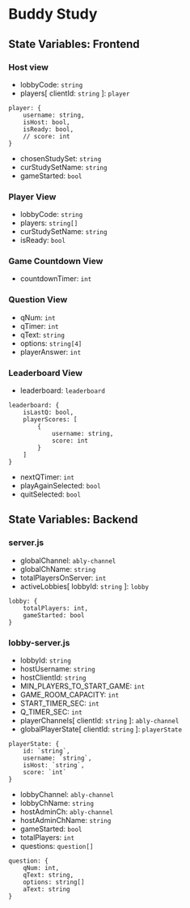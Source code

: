 # Buddy Study
## State Variables: Frontend 
### Host view 
* lobbyCode: `string`
* players[ clientId: `string` ]: `player`
```
player: {
    username: string,
    isHost: bool,
    isReady: bool,
    // score: int
}
```
* chosenStudySet: `string`
* curStudySetName: `string`
* gameStarted: `bool`

### Player View
* lobbyCode: `string`
* players: `string[]` 
* curStudySetName: `string`
* isReady: `bool`

### Game Countdown View
* countdownTimer: `int`

### Question View
* qNum: `int`
* qTimer: `int`
* qText: `string`
* options: `string[4]`
* playerAnswer: `int`

### Leaderboard View
* leaderboard: `leaderboard`
```
leaderboard: {
    isLastQ: bool, 
    playerScores: [
        {
            username: string,
            score: int
        }
    ]
}
```
* nextQTimer: `int`
* playAgainSelected: `bool`
* quitSelected: `bool`

## State Variables: Backend
### server.js
* globalChannel: `ably-channel`
* globalChName: `string`
* totalPlayersOnServer: `int` 
* activeLobbies[ lobbyId: `string` ]: `lobby`
```
lobby: {
    totalPlayers: int, 
    gameStarted: bool
}
```
### lobby-server.js
* lobbyId: `string`
* hostUsername: `string`
* hostClientId: `string`
* MIN_PLAYERS_TO_START_GAME: `int`
* GAME_ROOM_CAPACITY: `int`
* START_TIMER_SEC: `int`
* Q_TIMER_SEC: `int`
* playerChannels[ clientId: `string` ]: `ably-channel`
* globalPlayerState[ clientId: `string` ]: `playerState`
```
playerState: {
    id: `string`, 
    username: `string`, 
    isHost: `string`, 
    score: `int`
}
```
* lobbyChannel: `ably-channel`
* lobbyChName: `string`
* hostAdminCh: `ably-channel`
* hostAdminChName: `string`
* gameStarted: `bool`
* totalPlayers: `int`
* questions: `question[]`
```
question: {
    qNum: int, 
    qText: string, 
    options: string[]
    aText: string 
}
```
